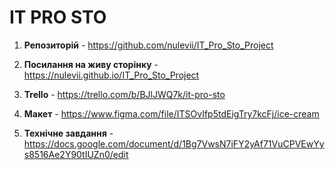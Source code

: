 # IT PRO STO

1. **Репозиторій** - https://github.com/nulevii/IT_Pro_Sto_Project

2. **Посилання на живу сторінку** - https://nulevii.github.io/IT_Pro_Sto_Project

3. **Trello** - https://trello.com/b/BJlJWQ7k/it-pro-sto

4. **Макет** - https://www.figma.com/file/ITSOvIfp5tdEigTry7kcFj/ice-cream

5. **Технічне завдання** -
   https://docs.google.com/document/d/1Bg7VwsN7iFY2yAf71VuCPVEwYys8516Ae2Y90tIUZn0/edit
